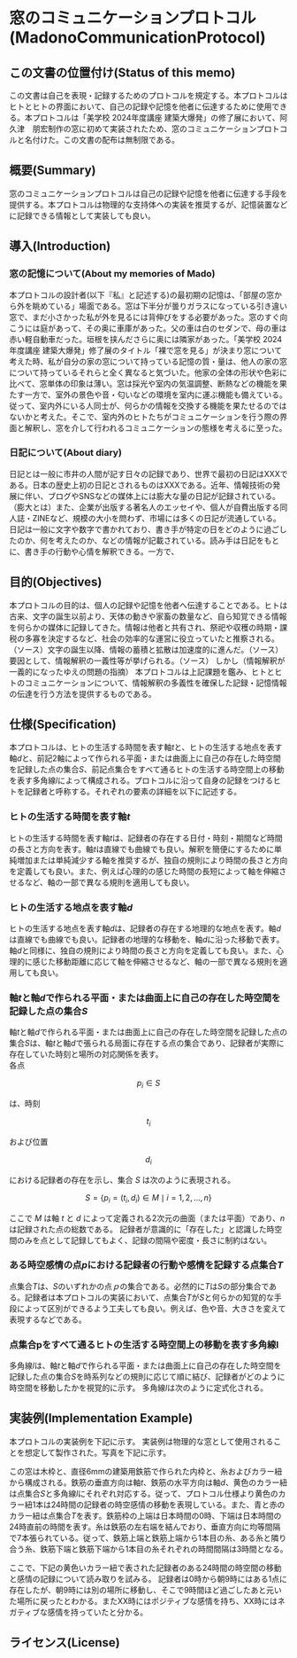# 窓のコミュニケーションプロトコル(MadonoCommunicationProtocol)

## この文書の位置付け(Status of this memo)
この文書は自己を表現・記録するためのプロトコルを規定する。本プロトコルはヒトとヒトの界面において、自己の記録や記憶を他者に伝達するために使用できる。本プロトコルは「美学校 2024年度講座 建築大爆発」の修了展において、阿久津　朋宏制作の窓に初めて実装されたため、窓のコミュニケーションプロトコルと名付けた。この文書の配布は無制限である。

## 概要(Summary)
窓のコミュニケーションプロトコルは自己の記録や記憶を他者に伝達する手段を提供する。本プロトコルは物理的な支持体への実装を推奨するが、記憶装置などに記録できる情報として実装しても良い。

## 導入(Introduction)
### 窓の記憶について(About my memories of Mado)
本プロトコルの設計者(以下『私』と記述する)の最初期の記憶は、「部屋の窓から外を眺めている」場面である。窓は下半分が曇りガラスになっている引き違い窓で、まだ小さかった私が外を見るには背伸びをする必要があった。窓のすぐ向こうには庭があって、その奥に車庫があった。父の車は白のセダンで、母の車は赤い軽自動車だった。垣根を挟んださらに奥には隣家があった。「美学校 2024年度講座 建築大爆発」修了展のタイトル「裸で窓を見る」が決まり窓について考えた時、私が自分の家の窓について持っている記憶の質・量は、他人の家の窓について持っているそれらと全く異なると気づいた。他家の全体の形状や色彩に比べて、窓単体の印象は薄い。窓は採光や室内の気温調整、断熱などの機能を果たす一方で、室外の景色や音・匂いなどの環境を室内に運ぶ機能も備えている。従って、室内外にいる人同士が、何らかの情報を交換する機能を果たせるのではないかと考えた。そこで、室内外のヒトたちがコミュニケーションを行う際の界面と解釈し、窓を介して行われるコミュニケーションの態様を考えるに至った。

### 日記について(About diary)
日記とは一般に市井の人間が記す日々の記録であり、世界で最初の日記はXXXである。日本の歴史上初の日記とされるものはXXXである。近年、情報技術の発展に伴い、ブログやSNSなどの媒体上には膨大な量の日記が記録されている。（膨大とは）また、企業が出版する著名人のエッセイや、個人が自費出版する同人誌・ZINEなど、規模の大小を問わず、市場には多くの日記が流通している。日記は一般に文字や数字で書かれており、書き手が特定の日をどのように過ごしたのか、何を考えたのか、などの情報が記載されている。読み手は日記をもとに、書き手の行動や心情を解釈できる。一方で、


## 目的(Objectives)
本プロトコルの目的は、個人の記録や記憶を他者へ伝達することである。ヒトは古来、文字の誕生以前より、天体の動きや家畜の数量など、自ら知覚できる情報を何らかの媒体に記録してきた。情報は他者と共有され、祭祀や収穫の時期・課税の多寡を決定するなど、社会の効率的な運営に役立っていたと推察される。（ソース）文字の誕生以降、情報の蓄積と拡散は加速度的に進んだ。（ソース）要因として、情報解釈の一義性等が挙げられる。（ソース）
しかし（情報解釈が一義的になったゆえの問題の指摘）
本プロトコルは上記課題を鑑み、ヒトとヒトのコミュニケーションについて、情報解釈の多義性を確保した記録・記憶情報の伝達を行う方法を提供するものである。

## 仕様(Specification)
本プロトコルは、ヒトの生活する時間を表す軸*t*と、ヒトの生活する地点を表す軸*d*と、前記2軸によって作られる平面・または曲面上に自己の存在した時空間を記録した点の集合*S*、前記点集合をすべて通るヒトの生活する時空間上の移動を表す多角線*l*によって構成される。プロトコルに沿って自身の記録をつけるヒトを記録者と呼称する。それぞれの要素の詳細を以下に記述する。

### ヒトの生活する時間を表す軸*t*
ヒトの生活する時間を表す軸*t*は、記録者の存在する日付・時刻・期間など時間の長さと方向を表す。軸*t*は直線でも曲線でも良い。解釈を簡便にするために単純増加または単純減少する軸を推奨するが、独自の規則により時間の長さと方向を定義しても良い。また、例えば心理的の感じた時間の長短によって軸を伸縮させるなど、軸の一部で異なる規則を適用しても良い。

### ヒトの生活する地点を表す軸*d*
ヒトの生活する地点を表す軸*d*は、記録者の存在する地理的な地点を表す。軸*d*は直線でも曲線でも良い。記録者の地理的な移動を、軸*d*に沿った移動で表す。軸*d*と同様に、独自の規則により時間の長さと方向を定義しても良い。また、心理的に感じた移動距離に応じて軸を伸縮させるなど、軸の一部で異なる規則を適用しても良い。

### 軸*t*と軸*d*で作られる平面・または曲面上に自己の存在した時空間を記録した点の集合*S*
軸*t*と軸*d*で作られる平面・または曲面上に自己の存在した時空間を記録した点の集合*S*は、軸*t*と軸*d*で張られる局面に存在する点の集合であり、記録者が実際に存在していた時刻と場所の対応関係を表す。  
各点 
```math
p_i \in S
```
は、時刻 
```math 
t_i
```
および位置 
```math
d_i
```
における記録者の存在を示し、集合 *S* は次のように表現される。
```math
S = \{ p_i = (t_i, d_i) \in M \mid i = 1, 2, \ldots, n \}
```
ここで *M* は軸 *t* と *d* によって定義される2次元の曲面（または平面）であり、*n* は記録された点の総数である。
記録者が意識的に「存在した」と認識した時空間のみを点として記録してもよく、記録の間隔や密度・長さに制約はない。

### ある時空感情の点*p*における記録者の行動や感情を記録する点集合*T*
点集合*T*は、*S*のいずれかの点*ｐ*の集合である。必然的に*T*は*S*の部分集合である。記録者は本プロトコルの実装において、点集合*T*が*S*と何らかの知覚的な手段によって区別ができるよう工夫しても良い。例えば、色や音、大きさを変えて表現するなどである。

### 点集合pをすべて通るヒトの生活する時空間上の移動を表す多角線l
多角線*l*は、軸*t*と軸*d*で作られる平面・または曲面上に自己の存在した時空間を記録した点の集合*S*を時系列などの規則に応じて順に結び、記録者がどのように時空間を移動したかを視覚的に示す。
多角線*l*は次のように定式化される。


## 実装例(Implementation Example)
本プロトコルの実装例を下記に示す。
実装例は物理的な窓として使用されることを想定して製作された。写真を下記に示す。

この窓は木枠と、直径6mmの建築用鉄筋で作られた内枠と、糸およびカラー紐から構成される。鉄筋の垂直方向は軸*t*、鉄筋の水平方向は軸*d*、黄色のカラー紐は点集合*S*と多角線*l*にそれぞれ対応する。従って、プロトコル仕様より黄色のカラー紐1本は24時間の記録者の時空感情の移動を表現している。また、青と赤のカラー紐は点集合*T*を表す。鉄筋枠の上端は日本時間の0時、下端は日本時間の24時直前の時間を表す。糸は鉄筋の左右端を結んでおり、垂直方向に均等間隔で7本張られている。従って、鉄筋上端と鉄筋上端から1本目の糸、ある糸と隣り合う糸、鉄筋下端と鉄筋下端から1本目の糸それぞれの時間間隔は3時間となる。

ここで、下記の黄色いカラー紐で表された記録者のある24時間の時空間の移動と感情の記録について読み取りを試みる。
記録者は0時から朝9時にはある1点に存在したが、朝9時には別の場所に移動し、そこで9時間ほど過ごしたあと元いた場所に戻ったとわかる。またXX時にはポジティブな感情を持ち、XX時にはネガティブな感情を持っていたと分かる。

## ライセンス(License)
